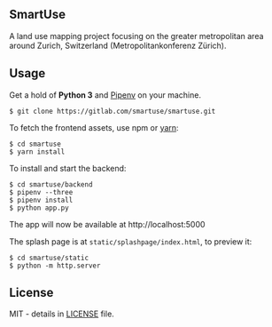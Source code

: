## SmartUse

A land use mapping project focusing on the greater metropolitan area around Zurich, Switzerland (Metropolitankonferenz Zürich).

## Usage

Get a hold of **Python 3** and [Pipenv](https://github.com/pypa/pipenv) on your machine.

    $ git clone https://gitlab.com/smartuse/smartuse.git

To fetch the frontend assets, use npm or [yarn](https://yarnpkg.com/lang/en/):

    $ cd smartuse
    $ yarn install

To install and start the backend:

    $ cd smartuse/backend
    $ pipenv --three
    $ pipenv install
    $ python app.py

The app will now be available at http://localhost:5000

The splash page is at `static/splashpage/index.html`, to preview it:

    $ cd smartuse/static
    $ python -m http.server

## License

MIT - details in [LICENSE](LICENSE) file.
